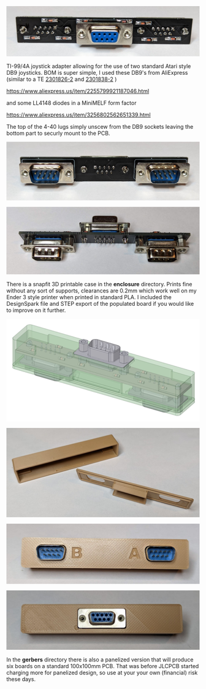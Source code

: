 ![PCBFront](docs/PCBFront.jpg)

TI-99/4A joystick adapter allowing for the use of two standard Atari style DB9 joysticks.  BOM is super simple, I used these DB9's from AliExpress (similar to a TE [2301826-2](https://www.te.com/usa-en/product-2301826-2.html) and [2301838-2](https://www.te.com/usa-en/product-2301838-2.html) )

https://www.aliexpress.us/item/2255799921187046.html

and some LL4148 diodes in a MiniMELF form factor

https://www.aliexpress.us/item/3256802562651339.html

The top of the 4-40 lugs simply unscew from the DB9 sockets leaving the bottom part to securly mount to the PCB.

![PCBBack](docs/PCBBack.jpg)

![PCBTop](docs/PCBTop.jpg)

There is a snapfit 3D printable case in the **enclosure** directory.  Prints fine without any sort of supports, clearances are 0.2mm which work well on my Ender 3 style printer when printed in standard PLA. I included the DesignSpark file and STEP export of the populated board if you would like to improve on it further.

![DesignSpark](docs/DesignSpark.jpg)

![CaseOpen](docs/CaseOpen.jpg)

![CaseFront](docs/CaseFront.jpg)

![CaseBack](docs/CaseBack.jpg)



In the **gerbers** directory there is also a panelized version that will produce six boards on a standard 100x100mm PCB.  That was before JLCPCB started charging more for panelized design, so use at your your own (financial) risk these days.



